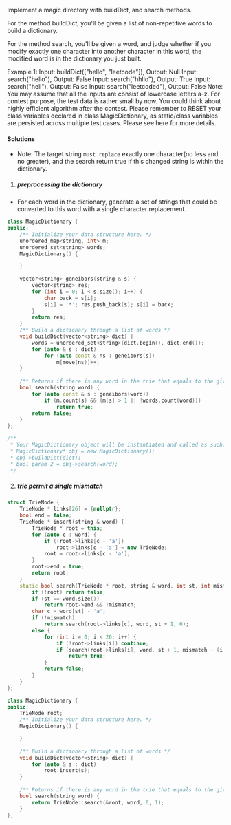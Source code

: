 Implement a magic directory with buildDict, and search methods.

For the method buildDict, you'll be given a list of non-repetitive words to build a dictionary.

For the method search, you'll be given a word, and judge whether if you modify exactly one character into another character in this word, the modified word is in the dictionary you just built.

Example 1:
Input: buildDict(["hello", "leetcode"]), Output: Null
Input: search("hello"), Output: False
Input: search("hhllo"), Output: True
Input: search("hell"), Output: False
Input: search("leetcoded"), Output: False
Note:
You may assume that all the inputs are consist of lowercase letters a-z.
For contest purpose, the test data is rather small by now. You could think about highly efficient algorithm after the contest.
Please remember to RESET your class variables declared in class MagicDictionary, as static/class variables are persisted across multiple test cases. Please see here for more details.

#### Solutions

- Note: The target string `must replace` exactly one character(no less and no greater), and the search return true if this changed string is within the dictionary.

1. ##### preprocessing the dictionary

- For each word in the dictionary, generate a set of strings that could be converted to this word with a single character replacement.

```c++
class MagicDictionary {
public:
    /** Initialize your data structure here. */
    unordered_map<string, int> m;
    unordered_set<string> words;
    MagicDictionary() {

    }
    
    vector<string> geneibors(string & s) {
        vector<string> res;
        for (int i = 0; i < s.size(); i++) {
            char back = s[i];
            s[i] = '*'; res.push_back(s); s[i] = back;
        }
        return res;
    }
    /** Build a dictionary through a list of words */
    void buildDict(vector<string> dict) {
        words = unordered_set<string>(dict.begin(), dict.end());
        for (auto & s : dict)
            for (auto const & ns : geneibors(s))
                m[move(ns)]++;
    }
    
    /** Returns if there is any word in the trie that equals to the given word after modifying exactly one character */
    bool search(string word) {
        for (auto const & s : geneibors(word))
            if (m.count(s) && (m[s] > 1 || !words.count(word)))
                return true;
        return false;
    }
};

/**
 * Your MagicDictionary object will be instantiated and called as such:
 * MagicDictionary* obj = new MagicDictionary();
 * obj->buildDict(dict);
 * bool param_2 = obj->search(word);
 */
```


2. ##### trie permit a single mismatch

```c++
struct TrieNode {
    TrieNode * links[26] = {nullptr};
    bool end = false;
    TrieNode * insert(string & word) {
        TrieNode * root = this;
        for (auto c : word) {
            if (!root->links[c - 'a'])
                root->links[c - 'a'] = new TrieNode;
            root = root->links[c - 'a'];
        }
        root->end = true;
        return root;
    }
    static bool search(TrieNode * root, string & word, int st, int mismatch = 1) {
        if (!root) return false;
        if (st == word.size())
            return root->end && !mismatch;
        char c = word[st] - 'a';
        if (!mismatch)
            return search(root->links[c], word, st + 1, 0);
        else {
            for (int i = 0; i < 26; i++) {
                if (!root->links[i]) continue;
                if (search(root->links[i], word, st + 1, mismatch - (i != c)))
                    return true;
            }
            return false;
        }
    }
};

class MagicDictionary {
public:
    TrieNode root;
    /** Initialize your data structure here. */
    MagicDictionary() {

    }
    
    /** Build a dictionary through a list of words */
    void buildDict(vector<string> dict) {
        for (auto & s : dict)
            root.insert(s);
    }
    
    /** Returns if there is any word in the trie that equals to the given word after modifying exactly one character */
    bool search(string word) {
        return TrieNode::search(&root, word, 0, 1);
    }
};
```